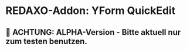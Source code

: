 # REDAXO-Addon: YForm QuickEdit

## :construction: ACHTUNG: ALPHA-Version - Bitte aktuell nur zum testen benutzen.
